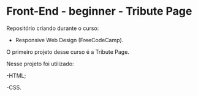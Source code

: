 # Front-End - beginner - Tribute Page

Repositório criando durante o curso:

 - Responsive Web Design (FreeCodeCamp).

O primeiro projeto desse curso é a Tribute Page.

Nesse projeto foi utilizado:

-HTML;

-CSS.

